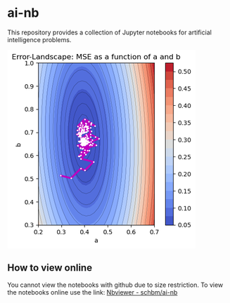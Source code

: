 # ai-nb

This repository provides a collection of Jupyter notebooks for artificial intelligence problems.

![Stochastic linear regression with annealed learning rate](sgd_alr.png)

## How to view online
You cannot view the notebooks with github due to size restriction. To view the notebooks online use the link: [Nbviewer - schbm/ai-nb](https://nbviewer.org/github/schbm/ai-nb)
